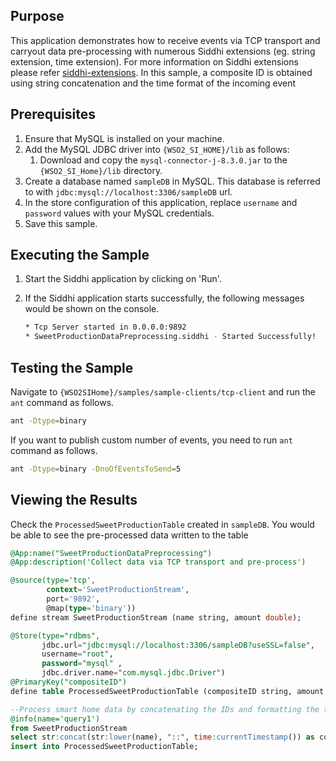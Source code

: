 ## Purpose

This application demonstrates how to receive events via TCP transport and carryout data pre-processing with numerous Siddhi extensions (eg. string extension, time extension). For more information on Siddhi extensions please refer [siddhi-extensions](https://wso2.github.io/siddhi/extensions/). In this sample, a composite ID is obtained using string concatenation and the time format of the incoming event

## Prerequisites

1. Ensure that MySQL is installed on your machine.
2. Add the MySQL JDBC driver into `{WSO2_SI_HOME}/lib` as follows:
    1. Download and copy the `mysql-connector-j-8.3.0.jar` to the `{WSO2_SI_Home}/lib` directory.
3. Create a database named `sampleDB` in MySQL. This database is referred to with `jdbc:mysql://localhost:3306/sampleDB` url.
4. In the store configuration of this application, replace `username` and `password` values with your MySQL credentials.
5. Save this sample.

## Executing the Sample

1. Start the Siddhi application by clicking on 'Run'.
2. If the Siddhi application starts successfully, the following messages would be shown on the console.

    ```bash
    * Tcp Server started in 0.0.0.0:9892
    * SweetProductionDataPreprocessing.siddhi - Started Successfully!
    ```

## Testing the Sample

Navigate to `{WSO2SIHome}/samples/sample-clients/tcp-client` and run the `ant` command as follows.

```bash
ant -Dtype=binary
```

If you want to publish custom number of events, you need to run `ant` command as follows.

```bash
ant -Dtype=binary -DnoOfEventsToSend=5
```

## Viewing the Results

Check the `ProcessedSweetProductionTable` created in `sampleDB`. You would be able to see the pre-processed data written to the table

```sql
@App:name("SweetProductionDataPreprocessing")
@App:description('Collect data via TCP transport and pre-process')

@source(type='tcp',
        context='SweetProductionStream',
        port='9892',
        @map(type='binary'))
define stream SweetProductionStream (name string, amount double);

@Store(type="rdbms",
       jdbc.url="jdbc:mysql://localhost:3306/sampleDB?useSSL=false",
       username="root",
       password="mysql" ,
       jdbc.driver.name="com.mysql.jdbc.Driver")
@PrimaryKey("compositeID")
define table ProcessedSweetProductionTable (compositeID string, amount double, date string);

--Process smart home data by concatenating the IDs and formatting the time
@info(name='query1')
from SweetProductionStream
select str:concat(str:lower(name), "::", time:currentTimestamp()) as compositeID, amount, time:currentDate() as date
insert into ProcessedSweetProductionTable;
```
